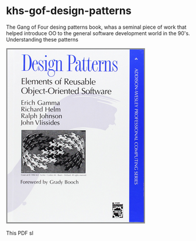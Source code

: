 khs-gof-design-patterns
=======================

The Gang of Four desing patterns book, whas a seminal piece of work that helped introduce OO to the general software development world in the 90's.  Understanding these patterns 

![](https://raw.githubusercontent.com/in-the-keyhole/khs-gof-design-patterns/master/images/gof-book.png)


This PDF sl


